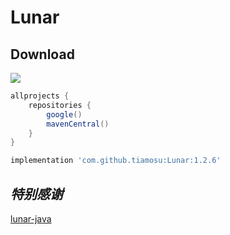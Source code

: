 # Lunar

## Download
[![](https://jitpack.io/v/tiamosu/Lunar.svg)](https://jitpack.io/#tiamosu/Lunar)

```groovy
allprojects {
    repositories {
        google()
        mavenCentral()
    }
}
```

``` groovy
implementation 'com.github.tiamosu:Lunar:1.2.6'
```

## *特别感谢*
[lunar-java](https://github.com/6tail/lunar-java)
